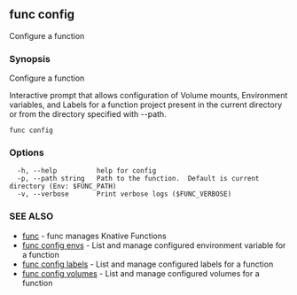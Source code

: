 ## func config

Configure a function

### Synopsis

Configure a function

Interactive prompt that allows configuration of Volume mounts, Environment
variables, and Labels for a function project present in the current directory
or from the directory specified with --path.


```
func config
```

### Options

```
  -h, --help          help for config
  -p, --path string   Path to the function.  Default is current directory (Env: $FUNC_PATH)
  -v, --verbose       Print verbose logs ($FUNC_VERBOSE)
```

### SEE ALSO

* [func](func.md)	 - func manages Knative Functions
* [func config envs](func_config_envs.md)	 - List and manage configured environment variable for a function
* [func config labels](func_config_labels.md)	 - List and manage configured labels for a function
* [func config volumes](func_config_volumes.md)	 - List and manage configured volumes for a function

